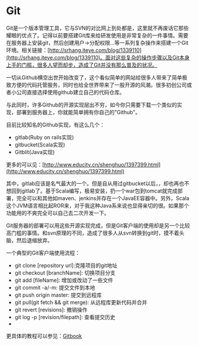 # Git

Git是一个版本管理工具，它与SVN的对比网上到处都是，这里就不再废话它那些耀眼的优点了。记得以前要搭建Git库来给研发使用是非常复杂的一件事情。需要在服务器上安装git，然后创建用户->分配权限...等一系列复杂操作来搭建一个Git环境。相关链接：[http://srhang.iteye.com/blog/1339110](http://srhang.iteye.com/blog/1339110)。面对这些复杂的操作步骤以及Git本身上手的门槛，很多人望而却步，造成了Git并没有那么普及的状况。

一切从Github横空出世开始改变了，这个看似简单的网站给很多人带来了简单极致方便的代码托管服务，同时也给全世界带来了一股开源的风潮。很多初创公司或者小公司直接选择使用github建立自己的代码仓库。

与此同时，许多Github的开源实现层出不穷，如今你只需要下载一个类似的实现，部署到服务器上，你就能简单拥有你自己的"Github"。

目前比较知名的Github实现，有这么几个：

- gitlab(Ruby on rails实现)
- gitbucket(Scala实现)
- Gitblit(Java实现)

更多的可以见：[http://www.educity.cn/shenghuo/1397399.html](http://www.educity.cn/shenghuo/1397399.html)

其中，gitlab应该是名气最大的一个。但是自从用过gitbucket以后，，却也再也不想回到gitlab了。基于Scala编写，极易安装，扔一个war包到tomcat就完成部署，完全可以和其他如maven、jenkins并存在一个JavaEE容器中。另外，Scala这个JVM语言相比起ROR来，对于我这种Java系来说也显得亲切的很。如果那个功能用的不爽完全可以自己去二次开发一下。

Git服务器的部署可以用这些开源实现完成，但是Git客户端的使用却是另一个比较高门槛的事情。和svn原理的不同，造成了很多人从svn转换到git时，摸不着头脑，然后退缩放弃。

一个典型的Git客户端使用流程：

- git clone [repository url]:克隆项目的git地址
- git checkout [branchName]: 切换项目分支
- git add [fileName]: 增加或改动了一些文件
- git commit -a/-m: 提交文件到本地
- git push origin master: 提交到远程库
- git pull(git fetch && git merge): 从远程库更新代码并合并
- git revert [revisions]: 撤销操作
- git log -p [revision/filepath]: 查看提交历史
-

更具体的教程可以参见：[Gitbook](http://git-scm.com/book/en/v2)
